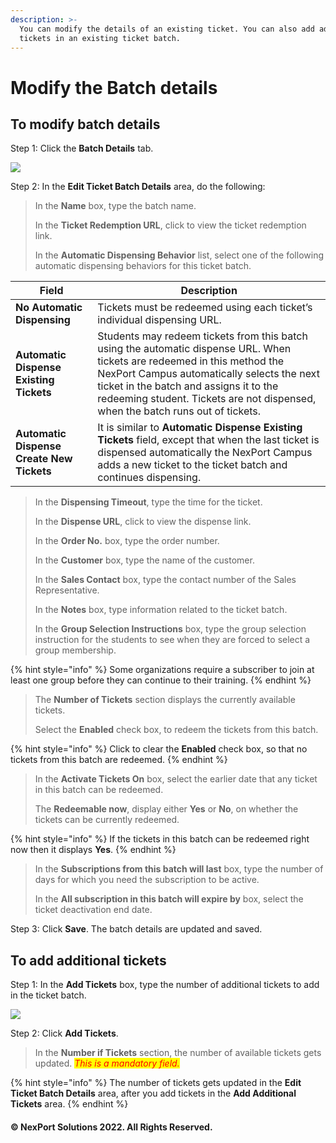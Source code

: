 ```yaml
---
description: >-
  You can modify the details of an existing ticket. You can also add additional
  tickets in an existing ticket batch.
---
```


# Modify the Batch details

## **To modify batch details**

Step 1:  Click the **Batch Details** tab.

![](https://www.nexportcampus.com/Content/Guides/aweb/Content/Resources/Images/OT\_Ticketing/Edit\_Ticket\_Batch\_Details\_550x432.png)

Step 2:  In the **Edit Ticket Batch Details** area, do the following:

> In the **Name** box, type the batch name.
>
> In the **Ticket Redemption URL**, click to view the ticket redemption link.
>
> In the **Automatic Dispensing Behavior** list, select one of the following automatic dispensing behaviors for this ticket batch.

| Field                                     | Description                                                                                                                                                                                                                                                                                          |
| ----------------------------------------- | ---------------------------------------------------------------------------------------------------------------------------------------------------------------------------------------------------------------------------------------------------------------------------------------------------- |
| **No Automatic Dispensing**               | Tickets must be redeemed using each ticket’s individual dispensing URL.                                                                                                                                                                                                                              |
| **Automatic Dispense Existing Tickets**   | Students may redeem tickets from this batch using the automatic dispense URL. When tickets are redeemed in this method the NexPort Campus automatically selects the next ticket in the batch and assigns it to the redeeming student. Tickets are not dispensed, when the batch runs out of tickets. |
| **Automatic Dispense Create New Tickets** | It is similar to **Automatic Dispense Existing Tickets** field, except that when the last ticket is dispensed automatically the NexPort Campus adds a new ticket to the ticket batch and continues dispensing.                                                                                       |

> In the **Dispensing Timeout**, type the time for the ticket.
>
> In the **Dispense URL**, click to view the dispense link.
>
> In the **Order No.** box, type the order number.
>
> In the **Customer** box, type the name of the customer.
>
> In the **Sales Contact** box, type the contact number of the Sales Representative.
>
> In the **Notes** box, type information related to the ticket batch.
>
> In the **Group Selection Instructions** box, type the group selection instruction for the students to see when they are forced to select a group membership.

{% hint style="info" %}
Some organizations require a subscriber to join at least one group before they can continue to their training.
{% endhint %}

> The **Number of Tickets** section displays the currently available tickets.
>
> Select the **Enabled** check box, to redeem the tickets from this batch.

{% hint style="info" %}
Click to clear the **Enabled** check box, so that no tickets from this batch are redeemed.
{% endhint %}

> In the **Activate Tickets On** box, select the earlier date that any ticket in this batch can be redeemed.
>
> The **Redeemable now**, display either **Yes** or **No**, on whether the tickets can be currently redeemed.

{% hint style="info" %}
If the tickets in this batch can be redeemed right now then it displays **Yes**.
{% endhint %}

> In the **Subscriptions from this batch will last** box, type the number of days for which you need the subscription to be active.
>
> In the **All subscription in this batch will expire by** box, select the ticket deactivation end date.

Step 3:  Click **Save**.  The batch details are updated and saved.

## **To add additional tickets**

Step 1:  In the **Add Tickets** box, type the number of additional tickets to add in the ticket batch.

![](https://www.nexportcampus.com/Content/Guides/aweb/Content/Resources/Images/OT\_Ticketing/Add\_Tickets\_550x107.png)

Step 2:  Click **Add Tickets**.

> In the **Number if Tickets** section, the number of available tickets gets updated.  _<mark style="color:red;background-color:yellow;">This is a mandatory field.</mark>_

{% hint style="info" %}
The number of tickets gets updated in the **Edit Ticket Batch Details** area, after you add tickets in the **Add Additional Tickets** area.
{% endhint %}

#### © NexPort Solutions 2022. All Rights Reserved.
